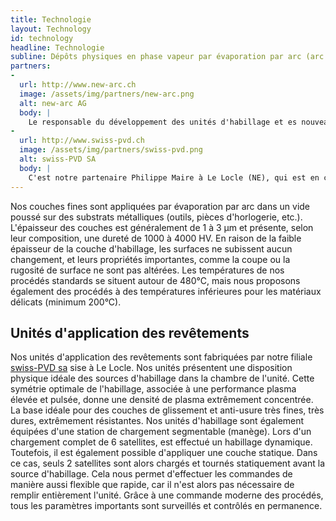 ```yaml
---
title: Technologie
layout: Technology
id: technology
headline: Technologie
subline: Dépôts physiques en phase vapeur par évaporation par arc (arc PVD)
partners:
-
  url: http://www.new-arc.ch
  image: /assets/img/partners/new-arc.png
  alt: new-arc AG
  body: |
    Le responsable du développement des unités d'habillage et es nouveaux concepts d'habillage est le Dr. Ph.D. Hermann Curtins, une personnalité bien connue dans le domaine des technologies PVD de surface. Nombre de ses inventions ont été brevetées, et ses visions et idées s'intègrent parfaitement dans l'optimisation de nos unités et habillages.
-
  url: http://www.swiss-pvd.ch
  image: /assets/img/partners/swiss-pvd.png
  alt: swiss-PVD SA
  body: |
    C'est notre partenaire Philippe Maire à Le Locle (NE), qui est en charge de la conception, de la construction et de la fabrication des unités. L'équipe de swiss-PVD SA possède une expérience longue et riche dans la construction d'unités. Son portefeuille comprend des systèmes PVD prêts à l'emploi d'unités à arcs électriques, à pulvérisation, à vaporisation, voire même de systèmes photovoltaïques.
---
```

Nos couches fines sont appliquées par évaporation par arc dans un vide poussé sur des substrats métalliques (outils, pièces d'horlogerie, etc.). L'épaisseur des couches est généralement de 1 à 3 µm et présente, selon leur composition, une dureté de 1000 à 4000 HV. En raison de la faible épaisseur de la couche d'habillage, les surfaces ne subissent aucun changement, et leurs propriétés importantes, comme la coupe ou la rugosité de surface ne sont pas altérées. Les températures de nos procédés standards se situent autour de 480°C, mais nous proposons également des procédés à des températures inférieures pour les matériaux délicats (minimum 200°C).

## Unités d'application des revêtements

Nos unités d'application des revêtements sont fabriquées par notre filiale [swiss-PVD sa](http://www.swiss-pvd.ch) sise à Le Locle. Nos unités présentent une disposition physique idéale des sources d'habillage dans la chambre de l'unité. Cette symétrie optimale de l'habillage, associée à une performance plasma élevée et pulsée, donne une densité de plasma extrêmement concentrée. La base idéale pour des couches de glissement et anti-usure très fines, très dures, extrêmement résistantes. Nos unités d'habillage sont également équipées d'une station de chargement segmentable (manège). Lors d'un chargement complet de 6 satellites, est effectué un habillage dynamique. Toutefois, il est également possible d'appliquer une couche statique. Dans ce cas, seuls 2 satellites sont alors chargés et tournés statiquement avant la source d'habillage. Cela nous permet d'effectuer les commandes de manière aussi flexible que rapide, car il n'est alors pas nécessaire de remplir entièrement l'unité.
Grâce à une commande moderne des procédés, tous les paramètres importants sont surveillés et contrôlés en permanence.
